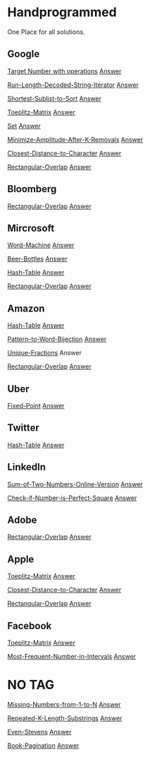 # Handprogrammed
One Place for all solutions.
<a href = ""></a>
<a href = ""></a><br/>


## Google
<a href = "https://binarysearch.com/problems/Target-Number-with-Operations">Target Number with operations</a>
<a href = "https://github.com/akbloodadarsh/Handprogrammed/blob/main/binarysearch/CPP/Target%20Number%20with%20Operations.cpp">Answer</a><br/>

<a href = "https://binarysearch.com/problems/Run-Length-Decoded-String-Iterator">Run-Length-Decoded-String-Iterator</a>
<a href = "https://github.com/akbloodadarsh/Handprogrammed/blob/main/binarysearch/CPP/Run-Length%20Decoded%20String%20Iterator.cpp">Answer</a><br/>

<a href = "https://binarysearch.com/problems/Shortest-Sublist-to-Sort">Shortest-Sublist-to-Sort</a>
<a href = "https://github.com/akbloodadarsh/Handprogrammed/blob/main/binarysearch/CPP/Shortest-Sublist-to-Sort.cpp">Answer</a><br/>

<a href = "https://binarysearch.com/problems/Toeplitz-Matrix">Toeplitz-Matrix</a>
<a href = "https://github.com/akbloodadarsh/Handprogrammed/blob/main/binarysearch/CPP/Toeplitz%20Matrix.cpp">Answer</a><br/>

<a href = "https://binarysearch.com/problems/Set">Set</a>
<a href = "https://github.com/akbloodadarsh/Handprogrammed/blob/main/binarysearch/CPP/Set.cpp">Answer</a><br/>

<a href = "https://binarysearch.com/problems/Minimize-Amplitude-After-K-Removals">Minimize-Amplitude-After-K-Removals</a>
<a href = "https://github.com/akbloodadarsh/Handprogrammed/blob/main/binarysearch/CPP/Minimize%20Amplitude%20After%20K%20Removals.cpp">Answer</a><br/>

<a href = "https://binarysearch.com/problems/Closest-Distance-to-Character">Closest-Distance-to-Character</a>
<a href = "https://github.com/akbloodadarsh/Handprogrammed/blob/main/binarysearch/CPP/Closest%20Distance%20to%20Character.cpp">Answer</a><br/>

<a href = "https://binarysearch.com/problems/Rectangular-Overlap">Rectangular-Overlap</a>
<a href = "https://github.com/akbloodadarsh/Handprogrammed/blob/main/binarysearch/CPP/Rectangular%20Overlap.cpp">Answer</a><br/>

## Bloomberg
<a href = "https://binarysearch.com/problems/Rectangular-Overlap">Rectangular-Overlap</a>
<a href = "https://github.com/akbloodadarsh/Handprogrammed/blob/main/binarysearch/CPP/Rectangular%20Overlap.cpp">Answer</a><br/>

## Mircrosoft
<a href = "https://binarysearch.com/problems/Word-Machine">Word-Machine</a>
<a href = "https://github.com/akbloodadarsh/Handprogrammed/blob/main/binarysearch/CPP/Word%20Machine.cpp">Answer</a><br/>

<a href = "https://binarysearch.com/problems/Beer-Bottles">Beer-Bottles</a>
<a href = "https://github.com/akbloodadarsh/Handprogrammed/blob/main/binarysearch/CPP/Beer%20Bottles.cpp">Answer</a><br/>

<a href = "https://binarysearch.com/problems/Hash-Table">Hash-Table</a>
<a href = "https://github.com/akbloodadarsh/Handprogrammed/blob/main/binarysearch/CPP/Hash%20Table.cpp">Answer</a><br/>

<a href = "https://binarysearch.com/problems/Rectangular-Overlap">Rectangular-Overlap</a>
<a href = "https://github.com/akbloodadarsh/Handprogrammed/blob/main/binarysearch/CPP/Rectangular%20Overlap.cpp">Answer</a><br/>

## Amazon
<a href = "https://binarysearch.com/problems/Hash-Table">Hash-Table</a>
<a href = "https://github.com/akbloodadarsh/Handprogrammed/blob/main/binarysearch/CPP/Hash%20Table.cpp">Answer</a><br/>

<a href = "https://binarysearch.com/problems/Pattern-to-Word-Bijection">Pattern-to-Word-Bijection</a>
<a href = "https://github.com/akbloodadarsh/Handprogrammed/blob/main/binarysearch/CPP/Pattern%20to%20Word%20Bijection.cpp">Answer</a><br/>

<a href = "https://binarysearch.com/problems/Unique-Fractions">Unique-Fractions</a>
<a href = "https://github.com/akbloodadarsh/Handprogrammed/blob/main/binarysearch/CPP/Unique%20Fractions.cpp"></a>Answer<br/>

<a href = "https://binarysearch.com/problems/Rectangular-Overlap">Rectangular-Overlap</a>
<a href = "https://github.com/akbloodadarsh/Handprogrammed/blob/main/binarysearch/CPP/Rectangular%20Overlap.cpp">Answer</a><br/>

## Uber
<a href = "https://binarysearch.com/problems/Fixed-Point">Fixed-Point</a>
<a href = "https://github.com/akbloodadarsh/Handprogrammed/blob/main/binarysearch/CPP/Fixed%20Point.cpp">Answer</a><br/>

## Twitter
<a href = "https://binarysearch.com/problems/Hash-Table">Hash-Table</a>
<a href = "https://github.com/akbloodadarsh/Handprogrammed/blob/main/binarysearch/CPP/Hash%20Table.cpp">Answer</a><br/>

## LinkedIn
<a href = "https://binarysearch.com/problems/Sum-of-Two-Numbers-Online-Version">Sum-of-Two-Numbers-Online-Version</a>
<a href = "https://github.com/akbloodadarsh/Handprogrammed/blob/main/binarysearch/CPP/Sum%20of%20Two%20Numbers%20-%20Online%20Version.cpp">Answer</a><br/>

<a href = "https://binarysearch.com/problems/Check-if-Number-is-Perfect-Square">Check-if-Number-is-Perfect-Square</a>
<a href = "https://github.com/akbloodadarsh/Handprogrammed/blob/main/binarysearch/CPP/Check%20if%20Number%20is%20Perfect%20Square.cpp">Answer</a><br/>

## Adobe
<a href = "https://binarysearch.com/problems/Rectangular-Overlap">Rectangular-Overlap</a>
<a href = "https://github.com/akbloodadarsh/Handprogrammed/blob/main/binarysearch/CPP/Rectangular%20Overlap.cpp">Answer</a><br/>

## Apple
<a href = "https://binarysearch.com/problems/Toeplitz-Matrix">Toeplitz-Matrix</a>
<a href = "https://github.com/akbloodadarsh/Handprogrammed/blob/main/binarysearch/CPP/Toeplitz%20Matrix.cpp">Answer</a><br/>

<a href = "https://binarysearch.com/problems/Closest-Distance-to-Character">Closest-Distance-to-Character</a>
<a href = "https://github.com/akbloodadarsh/Handprogrammed/blob/main/binarysearch/CPP/Closest%20Distance%20to%20Character.cpp">Answer</a><br/>

<a href = "https://binarysearch.com/problems/Rectangular-Overlap">Rectangular-Overlap</a>
<a href = "https://github.com/akbloodadarsh/Handprogrammed/blob/main/binarysearch/CPP/Rectangular%20Overlap.cpp">Answer</a><br/>

## Facebook
<a href = "https://binarysearch.com/problems/Toeplitz-Matrix">Toeplitz-Matrix</a>
<a href = "https://github.com/akbloodadarsh/Handprogrammed/blob/main/binarysearch/CPP/Toeplitz%20Matrix.cpp">Answer</a><br/>

<a href = "https://binarysearch.com/problems/Most-Frequent-Number-in-Intervals">Most-Frequent-Number-in-Intervals</a>
<a href = "https://github.com/akbloodadarsh/Handprogrammed/blob/main/binarysearch/CPP/Most%20Frequent%20Number%20in%20Intervals.cpp">Answer</a><br/>

# NO TAG
<a href = "https://binarysearch.com/problems/Missing-Numbers-from-1-to-N">Missing-Numbers-from-1-to-N</a>
<a href = "https://github.com/akbloodadarsh/Handprogrammed/blob/main/binarysearch/CPP/Missing%20Numbers%20from%201%20to%20N.cpp">Answer</a><br/>

<a href = "https://binarysearch.com/problems/Repeated-K-Length-Substrings">Repeated-K-Length-Substrings</a>
<a href = "https://github.com/akbloodadarsh/Handprogrammed/blob/main/binarysearch/CPP/Repeated%20K-Length%20Substrings.cpp">Answer</a><br/>

<a href = "https://binarysearch.com/problems/Even-Stevens">Even-Stevens</a>
<a href = "https://github.com/akbloodadarsh/Handprogrammed/blob/main/binarysearch/CPP/Even%20Stevens.cpp">Answer</a><br/>

<a href = "https://binarysearch.com/problems/Book-Pagination">Book-Pagination</a>
<a href = "https://github.com/akbloodadarsh/Handprogrammed/blob/main/binarysearch/CPP/Book%20Pagination.cpp">Answer</a><br/>
